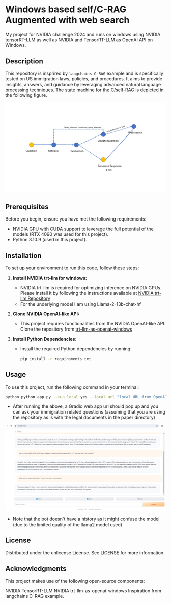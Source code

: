 # Windows based self/C-RAG Augmented with web search

My project for NVIDIA challenge 2024 and runs on windows using NVIDIA tensorRT-LLM as well as NVIDIA and TensorRT-LLM as OpenAI API on Windows. 

## Description

This repository is insprired by `langchains C-RAG` example and is specifically tested on US immigration laws, policies, and procedures. It aims to provide insights, answers, and guidance by leveraging advanced natural language processing techniques.
The state machine for the C/self-RAG is depicted in the following figure.

![C/self-RAG state-machine](state_machine.png "C/self-RAG state-machine")

## Prerequisites

Before you begin, ensure you have met the following requirements:

- NVIDIA GPU with CUDA support to leverage the full potential of the models (RTX 4090 was used for this project).
- Python 3.10.9 (used in this project).

## Installation

To set up your environment to run this code, follow these steps:

1. **Install NVIDIA trt-llm for windows:**
   - NVIDIA trt-llm is required for optimizing inference on NVIDIA GPUs. Please install it by following the instructions available at [NVIDIA trt-llm Repository](https://github.com/NVIDIA/TensorRT-LLM/tree/main/windows)
   - For the underlying model I am using Llama-2-13b-chat-hf

2. **Clone NVIDIA OpenAI-like API:**
   - This project requires functionalities from the NVIDIA OpenAI-like API. Clone the repository from [trt-llm-as-openai-windows](https://github.com/NVIDIA/trt-llm-as-openai-windows)

3. **Install Python Dependencies:**
   - Install the required Python dependencies by running:
     ```bash
     pip install -r requirements.txt
     ```

## Usage

To use this project, run the following command in your terminal:

```bash
python python app.py --run_local yes --local_url "local URL from OpenAI-like API" --run_websearch no --maximum_query_attempt 3
```
- After running the above, a Gradio web app url should pop up and you can ask your immigration related questions (assuming that you are using the repository as is with the legal documents in the paper directory)

![Screen shot of the chatbot in action](chat_bot_screenshot.png "Screen shot of the chatbot in action")

- Note that the bot doesn't have a history as it might confuse the model (due to the limited quality of the llama2 model used)

## License
Distributed under the unlicense License. See LICENSE for more information.

## Acknowledgments
This project makes use of the following open-source components:

NVIDIA TensorRT-LLM
NVIDIA trt-llm-as-openai-windows
Inspiration from langchains C-RAG example.
